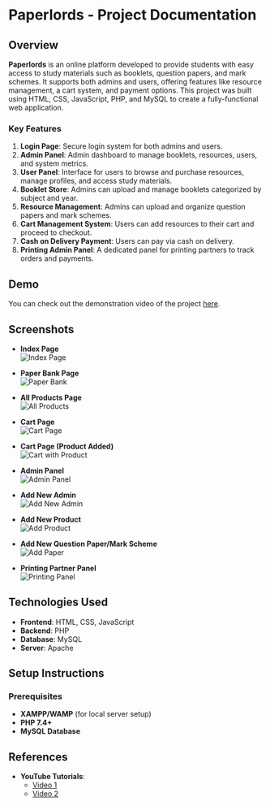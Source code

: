 # Paperlords - Project Documentation

## Overview

**Paperlords** is an online platform developed to provide students with easy access to study materials such as booklets, question papers, and mark schemes. It supports both admins and users, offering features like resource management, a cart system, and payment options. This project was built using HTML, CSS, JavaScript, PHP, and MySQL to create a fully-functional web application.

### Key Features

1. **Login Page**: Secure login system for both admins and users.
2. **Admin Panel**: Admin dashboard to manage booklets, resources, users, and system metrics.
3. **User Panel**: Interface for users to browse and purchase resources, manage profiles, and access study materials.
4. **Booklet Store**: Admins can upload and manage booklets categorized by subject and year.
5. **Resource Management**: Admins can upload and organize question papers and mark schemes.
6. **Cart Management System**: Users can add resources to their cart and proceed to checkout.
7. **Cash on Delivery Payment**: Users can pay via cash on delivery.
8. **Printing Admin Panel**: A dedicated panel for printing partners to track orders and payments.

## Demo

You can check out the demonstration video of the project [here](https://youtu.be/__JBln4gK5U).

## Screenshots

- **Index Page**  
  ![Index Page](https://github.com/user-attachments/assets/b7fee067-ef9f-45f3-9938-2f0fe17ec101)  

- **Paper Bank Page**  
  ![Paper Bank](https://github.com/user-attachments/assets/db739b3b-524b-46a6-9516-15e02316d488)  

- **All Products Page**  
  ![All Products](https://github.com/user-attachments/assets/09a65246-d586-4e9c-a1f1-0c9a9806dbb8)  

- **Cart Page**  
  ![Cart Page](https://github.com/user-attachments/assets/131fd539-2f99-4833-9586-a5257f256037)  

- **Cart Page (Product Added)**  
  ![Cart with Product](https://github.com/user-attachments/assets/398ee5ae-3248-4e1e-aeaf-391acca9c136)  

- **Admin Panel**  
  ![Admin Panel](https://github.com/user-attachments/assets/78f2e5d8-3c1c-4028-b956-145aa91a0eff)  

- **Add New Admin**  
  ![Add New Admin](https://github.com/user-attachments/assets/33bcb490-6b7b-4906-ae45-972f989bd2b9)  

- **Add New Product**  
  ![Add Product](https://github.com/user-attachments/assets/ef92f241-d785-4e5a-ac86-67e5d10acb59)  

- **Add New Question Paper/Mark Scheme**  
  ![Add Paper](https://github.com/user-attachments/assets/29333f35-5041-4161-a064-f5b206c83ebf)  

- **Printing Partner Panel**  
  ![Printing Panel](https://github.com/user-attachments/assets/0c9df4c8-34e9-41c0-9a8d-cb99cef48a2d)

## Technologies Used

- **Frontend**: HTML, CSS, JavaScript
- **Backend**: PHP
- **Database**: MySQL
- **Server**: Apache

## Setup Instructions

### Prerequisites

- **XAMPP/WAMP** (for local server setup)
- **PHP 7.4+**
- **MySQL Database**


## References

- **YouTube Tutorials**:
  - [Video 1](https://youtu.be/rCKtEnsNmeY?si=yYQI5CN7uLBg3phi)
  - [Video 2](https://youtu.be/7_WAwV6ze9A?si=PHUg56ds6Ho-sIgw)


